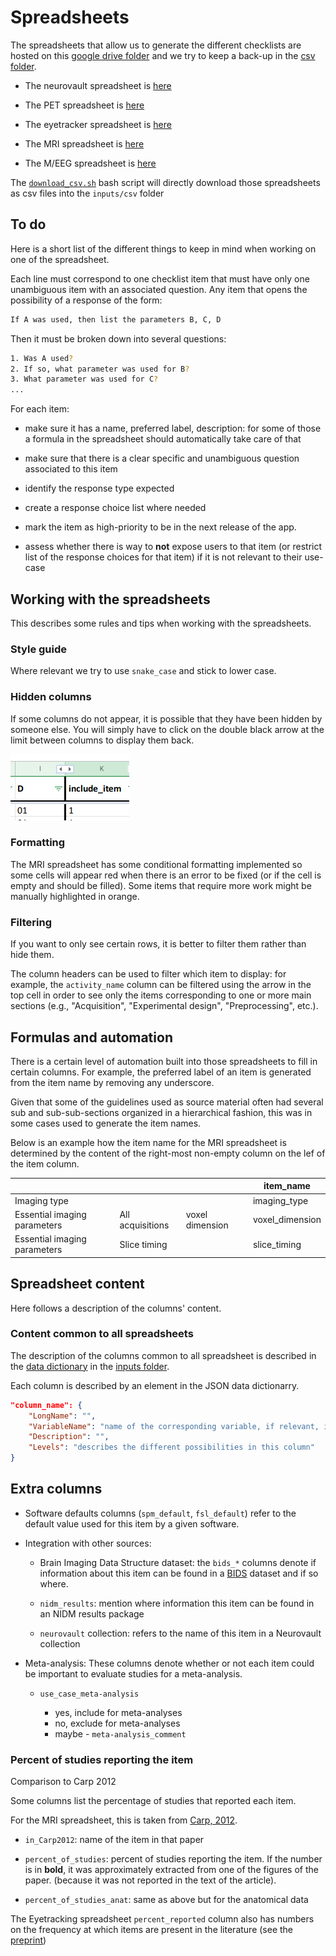 # Spreadsheets

The spreadsheets that allow us to generate the different checklists are hosted
on this
[google drive folder](https://drive.google.com/drive/folders/1wg5k-6pSB3mQm_a30abX6qb-lzTn_S-Y?usp=sharing)
and we try to keep a back-up in the
[csv folder](https://github.com/Remi-Gau/eCobidas/tree/master/inputs/csv).

-   The neurovault spreadsheet is
    [here](https://docs.google.com/spreadsheets/d/1arizMF2GnaiXz9txY5tzTU7uoA0_ENE17W5wDeUPpu0/edit?usp=sharing)

-   The PET spreadsheet is
    [here](https://docs.google.com/spreadsheets/d/1HS-1KOP8nE7C3MHiyRmQ6hd823cBZnCRVq0UryXvDc8/edit?usp=sharing)

-   The eyetracker spreadsheet is
    [here](https://docs.google.com/spreadsheets/d/1aQZINzS24oYDgu6PZ8djqZQZ2s2eNs2xP6kyzHokU8o/edit?usp=sharing)

-   The MRI spreadsheet is
    [here](https://docs.google.com/spreadsheets/d/1dCXP0MTK3DjY09ZFd7FXgv0Ngx16_YJwVBiXOeQbTho/edit?usp=sharing)

-   The M/EEG spreadsheet is
    [here](https://docs.google.com/spreadsheets/d/1OhkmbtgIWdFxSVjpu6A8PWoAuqev0jY-98GFQlwBCy0/edit?usp=sharing)

The
[`download_csv.sh`](https://github.com/Remi-Gau/eCobidas/tree/master/download_csv.sh)
bash script will directly download those spreadsheets as csv files into the
`inputs/csv` folder

## To do

Here is a short list of the different things to keep in mind when working on one
of the spreadsheet.

Each line must correspond to one checklist item that must have only one
unambiguous item with an associated question. Any item that opens the
possibility of a response of the form:

```bash
If A was used, then list the parameters B, C, D
```

Then it must be broken down into several questions:

```bash
1. Was A used?
2. If so, what parameter was used for B?
3. What parameter was used for C?
...
```

For each item:

-   make sure it has a name, preferred label, description: for some of those a
    formula in the spreadsheet should automatically take care of that

-   make sure that there is a clear specific and unambiguous question associated
    to this item

-   identify the response type expected

-   create a response choice list where needed

-   mark the item as high-priority to be in the next release of the app.

-   assess whether there is way to **not** expose users to that item (or
    restrict list of the response choices for that item) if it is not relevant
    to their use-case

<!-- TODO add examples -->

## Working with the spreadsheets

This describes some rules and tips when working with the spreadsheets.

### Style guide

Where relevant we try to use `snake_case` and stick to lower case.

### Hidden columns

If some columns do not appear, it is possible that they have been hidden by
someone else. You will simply have to click on the double black arrow at the
limit between columns to display them back.

![](./img/show_hidden_columns.png)

### Formatting

The MRI spreadsheet has some conditional formatting implemented so some cells
will appear red when there is an error to be fixed (or if the cell is empty and
should be filled). Some items that require more work might be manually
highlighted in orange.

### Filtering

If you want to only see certain rows, it is better to filter them rather than
hide them.

The column headers can be used to filter which item to display: for example, the
`activity_name` column can be filtered using the arrow in the top cell in order
to see only the items corresponding to one or more main sections (e.g.,
"Acquisition", "Experimental design", "Preprocessing", etc.).

## Formulas and automation

There is a certain level of automation built into those spreadsheets to fill in
certain columns. For example, the preferred label of an item is generated from
the item name by removing any underscore.

Given that some of the guidelines used as source material often had several sub
and sub-sub-sections organized in a hierarchical fashion, this was in some cases
used to generate the item names.

Below is an example how the item name for the MRI spreadsheet is determined by
the content of the right-most non-empty column on the lef of the item column.

|                              |                  |                 | item_name       |
| ---------------------------- | ---------------- | --------------- | --------------- |
| Imaging type                 |                  |                 | imaging_type    |
| Essential imaging parameters | All acquisitions | voxel dimension | voxel_dimension |
| Essential imaging parameters | Slice timing     |                 | slice_timing    |

## Spreadsheet content

Here follows a description of the columns' content.

### Content common to all spreadsheets

The description of the columns common to all spreadsheet is described in the
[data dictionary](https://github.com/Remi-Gau/eCobidas/tree/master/inputs/csv/data-dictionary.json)
in the
[inputs folder](https://github.com/Remi-Gau/eCobidas/tree/master/inputs/).

Each column is described by an element in the JSON data dictionarry.

```JSON
"column_name": {
    "LongName": "",
    "VariableName": "name of the corresponding variable, if relevant, in the conversion scripts",
    "Description": "",
    "Levels": "describes the different possibilities in this column"
}
```

<!-- TODO automatically generate this section with data dictionaries of the spreadsheets -->

## Extra columns

-   Software defaults columns (`spm_default`, `fsl_default`) refer to the
    default value used for this item by a given software.

-   Integration with other sources:

    -   Brain Imaging Data Structure dataset: the `bids_*` columns denote if
        information about this item can be found in a
        [BIDS](http://bids.neuroimaging.io/) dataset and if so where.

    -   `nidm_results`: mention where information this item can be found in an
        NIDM results package

    -   `neurovault` collection: refers to the name of this item in a Neurovault
        collection

-   Meta-analysis: These columns denote whether or not each item could be
    important to evaluate studies for a meta-analysis.

    -   `use_case_meta-analysis`

        -   yes, include for meta-analyses
        -   no, exclude for meta-analyses
        -   maybe - `meta-analysis_comment`

### Percent of studies reporting the item

Comparison to Carp 2012

Some columns list the percentage of studies that reported each item.

For the MRI spreadsheet, this is taken from
[Carp, 2012](https://drive.google.com/file/d/1TBSxC52kXVERl9JmfbBPC7uCas4QN_vg/view?usp=sharing).

-   `in_Carp2012`: name of the item in that paper

-   `percent_of_studies`: percent of studies reporting the item. If the number
    is in **bold**, it was approximately extracted from one of the figures of
    the paper. (because it was not reported in the text of the article).

-   `percent_of_studies_anat`: same as above but for the anatomical data

The Eyetracking spreadsheet `percent_reported` column also has numbers on the
frequency at which items are present in the literature (see the
[preprint](https://psyarxiv.com/f6qcy/))
